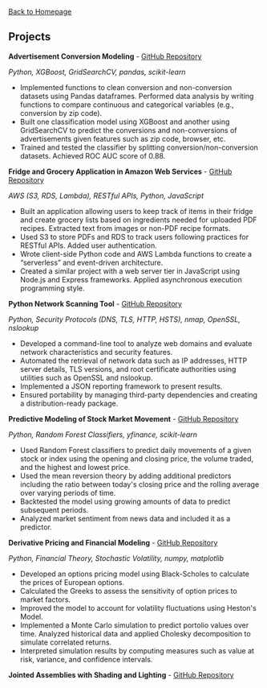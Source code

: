 <head>
    <link rel="apple-touch-icon" sizes="180x180" href="/assets/favicon/apple-touch-icon.png">
    <link rel="icon" type="image/png" sizes="32x32" href="/assets/favicon/favicon-32x32.png">
    <link rel="icon" type="image/png" sizes="16x16" href="/assets/favicon/favicon-16x16.png">
    <link rel="manifest" href="/assets/favicon/site.webmanifest">
</head>

[Back to Homepage](/README.md)


## Projects

**Advertisement Conversion Modeling** - <a href="https://github.com/xuestella03">GitHub Repository</a>

*Python, XGBoost, GridSearchCV, pandas, scikit-learn*
- Implemented functions to clean conversion and non-conversion datasets using Pandas dataframes. Performed data analysis by writing functions to compare continuous and categorical variables (e.g., conversion by zip code).
- Built one classification model using XGBoost and another using GridSearchCV to predict the conversions and non-conversions of advertisements given features such as zip code, browser, etc.
- Trained and tested the classifier by splitting conversion/non-conversion datasets. Achieved ROC AUC score of 0.88.

**Fridge and Grocery Application in Amazon Web Services** - <a href="https://github.com/xuestella03">GitHub Repository</a>

*AWS (S3, RDS, Lambda), RESTful APIs, Python, JavaScript*
- Built an application allowing users to keep track of items in their fridge and create grocery lists based on ingredients needed for uploaded PDF recipes. Extracted text from images or non-PDF recipe formats. 
- Used S3 to store PDFs and RDS to track users following practices for RESTful APIs. Added user authentication. 
- Wrote client-side Python code and AWS Lambda functions to create a “serverless” and event-driven architecture.
- Created a similar project with a web server tier in JavaScript using Node.js and Express frameworks. Applied asynchronous execution programming style. 

**Python Network Scanning Tool** - <a href="https://github.com/xuestella03/DomainScanner">GitHub Repository</a>

*Python, Security Protocols (DNS, TLS, HTTP, HSTS), nmap, OpenSSL, nslookup*
- Developed a command-line tool to analyze web domains and evaluate network characteristics and security features. 
- Automated the retrieval of network data such as IP addresses, HTTP server details, TLS versions, and root certificate authorities using utilities such as OpenSSL and nslookup.
- Implemented a JSON reporting framework to present results.
- Ensured portability by managing third-party dependencies and creating a distribution-ready package.

**Predictive Modeling of Stock Market Movement** - <a href="https://github.com/xuestella03">GitHub Repository</a>

*Python, Random Forest Classifiers, yfinance, scikit-learn*
- Used Random Forest classifiers to predict daily movements of a given stock or index using the opening and closing price, the volume traded, and the highest and lowest price.
- Used the mean reversion theory by adding additional predictors including the ratio between today's closing price and the rolling average over varying periods of time. 
- Backtested the model using growing amounts of data to predict subsequent periods. 
- Analyzed market sentiment from news data and included it as a predictor.

**Derivative Pricing and Financial Modeling** - <a href="https://github.com/xuestella03">GitHub Repository</a>

*Python, Financial Theory, Stochastic Volatility, numpy, matplotlib*
- Developed an options pricing model using Black-Scholes to calculate the prices of European options. 
- Calculated the Greeks to assess the sensitivity of option prices to market factors.
- Improved the model to account for volatility fluctuations using Heston's Model. 
- Implemented a Monte Carlo simulation to predict portolio values over time. Analyzed historical data and applied Cholesky decomposition to simulate correlated returns. 
- Interpreted simulation results by computing measures such as value at risk, variance, and confidence intervals. 


**Jointed Assemblies with Shading and Lighting** - <a href="https://github.com/xuestella03/ComputerGraphicsProject">GitHub Repository</a>

